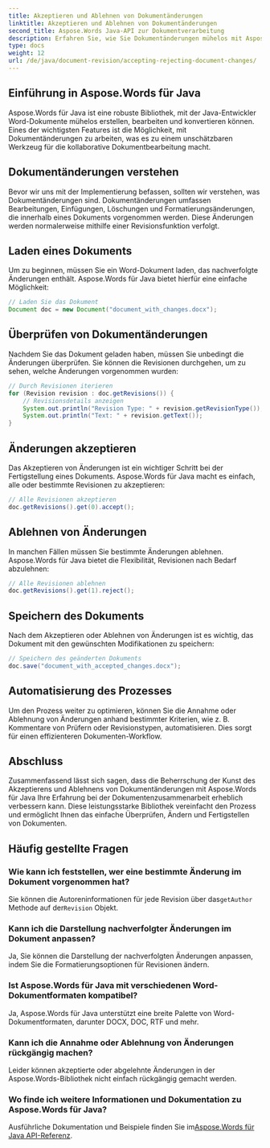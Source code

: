 ```yaml
---
title: Akzeptieren und Ablehnen von Dokumentänderungen
linktitle: Akzeptieren und Ablehnen von Dokumentänderungen
second_title: Aspose.Words Java-API zur Dokumentverarbeitung
description: Erfahren Sie, wie Sie Dokumentänderungen mühelos mit Aspose.Words für Java verwalten. Akzeptieren und lehnen Sie Revisionen nahtlos ab.
type: docs
weight: 12
url: /de/java/document-revision/accepting-rejecting-document-changes/
---
```


## Einführung in Aspose.Words für Java

Aspose.Words für Java ist eine robuste Bibliothek, mit der Java-Entwickler Word-Dokumente mühelos erstellen, bearbeiten und konvertieren können. Eines der wichtigsten Features ist die Möglichkeit, mit Dokumentänderungen zu arbeiten, was es zu einem unschätzbaren Werkzeug für die kollaborative Dokumentbearbeitung macht.

## Dokumentänderungen verstehen

Bevor wir uns mit der Implementierung befassen, sollten wir verstehen, was Dokumentänderungen sind. Dokumentänderungen umfassen Bearbeitungen, Einfügungen, Löschungen und Formatierungsänderungen, die innerhalb eines Dokuments vorgenommen werden. Diese Änderungen werden normalerweise mithilfe einer Revisionsfunktion verfolgt.

## Laden eines Dokuments

Um zu beginnen, müssen Sie ein Word-Dokument laden, das nachverfolgte Änderungen enthält. Aspose.Words für Java bietet hierfür eine einfache Möglichkeit:

```java
// Laden Sie das Dokument
Document doc = new Document("document_with_changes.docx");
```

## Überprüfen von Dokumentänderungen

Nachdem Sie das Dokument geladen haben, müssen Sie unbedingt die Änderungen überprüfen. Sie können die Revisionen durchgehen, um zu sehen, welche Änderungen vorgenommen wurden:

```java
// Durch Revisionen iterieren
for (Revision revision : doc.getRevisions()) {
    // Revisionsdetails anzeigen
    System.out.println("Revision Type: " + revision.getRevisionType());
    System.out.println("Text: " + revision.getText());
}
```

## Änderungen akzeptieren

Das Akzeptieren von Änderungen ist ein wichtiger Schritt bei der Fertigstellung eines Dokuments. Aspose.Words für Java macht es einfach, alle oder bestimmte Revisionen zu akzeptieren:

```java
// Alle Revisionen akzeptieren
doc.getRevisions().get(0).accept();
```

## Ablehnen von Änderungen

In manchen Fällen müssen Sie bestimmte Änderungen ablehnen. Aspose.Words für Java bietet die Flexibilität, Revisionen nach Bedarf abzulehnen:

```java
// Alle Revisionen ablehnen
doc.getRevisions().get(1).reject();
```

## Speichern des Dokuments

Nach dem Akzeptieren oder Ablehnen von Änderungen ist es wichtig, das Dokument mit den gewünschten Modifikationen zu speichern:

```java
// Speichern des geänderten Dokuments
doc.save("document_with_accepted_changes.docx");
```

## Automatisierung des Prozesses

Um den Prozess weiter zu optimieren, können Sie die Annahme oder Ablehnung von Änderungen anhand bestimmter Kriterien, wie z. B. Kommentare von Prüfern oder Revisionstypen, automatisieren. Dies sorgt für einen effizienteren Dokumenten-Workflow.

## Abschluss

Zusammenfassend lässt sich sagen, dass die Beherrschung der Kunst des Akzeptierens und Ablehnens von Dokumentänderungen mit Aspose.Words für Java Ihre Erfahrung bei der Dokumentenzusammenarbeit erheblich verbessern kann. Diese leistungsstarke Bibliothek vereinfacht den Prozess und ermöglicht Ihnen das einfache Überprüfen, Ändern und Fertigstellen von Dokumenten.

## Häufig gestellte Fragen

### Wie kann ich feststellen, wer eine bestimmte Änderung im Dokument vorgenommen hat?

 Sie können die Autoreninformationen für jede Revision über das`getAuthor` Methode auf der`Revision` Objekt.

### Kann ich die Darstellung nachverfolgter Änderungen im Dokument anpassen?

Ja, Sie können die Darstellung der nachverfolgten Änderungen anpassen, indem Sie die Formatierungsoptionen für Revisionen ändern.

### Ist Aspose.Words für Java mit verschiedenen Word-Dokumentformaten kompatibel?

Ja, Aspose.Words für Java unterstützt eine breite Palette von Word-Dokumentformaten, darunter DOCX, DOC, RTF und mehr.

### Kann ich die Annahme oder Ablehnung von Änderungen rückgängig machen?

Leider können akzeptierte oder abgelehnte Änderungen in der Aspose.Words-Bibliothek nicht einfach rückgängig gemacht werden.

### Wo finde ich weitere Informationen und Dokumentation zu Aspose.Words für Java?

 Ausführliche Dokumentation und Beispiele finden Sie im[Aspose.Words für Java API-Referenz](https://reference.aspose.com/words/java/).